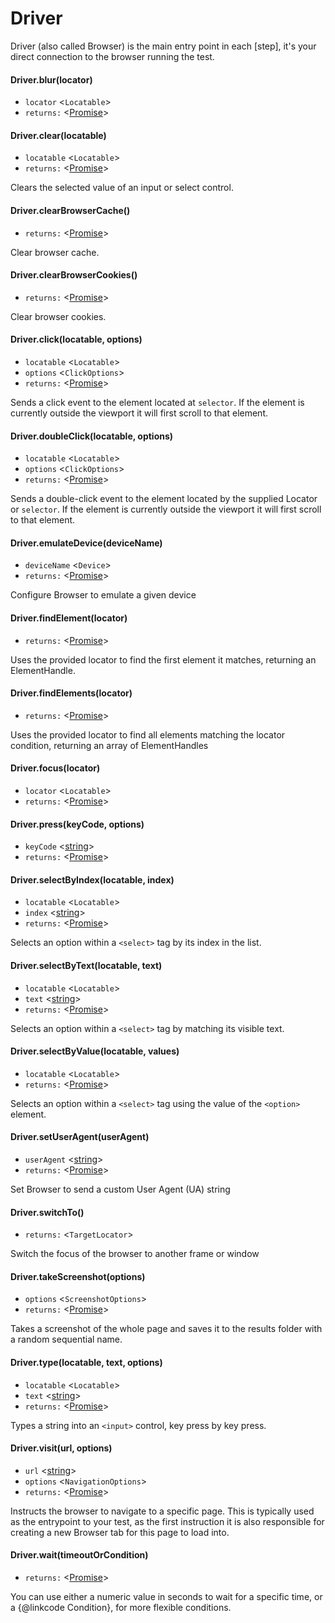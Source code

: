 # Driver
Driver (also called Browser) is the main entry point in each [step],
it's your direct connection to the browser running the test.
#### Driver.blur(locator)
* `locator` <`Locatable`> 
* `returns:` <[Promise]> 



#### Driver.clear(locatable)
* `locatable` <`Locatable`> 
* `returns:` <[Promise]> 

Clears the selected value of an input or select control.

#### Driver.clearBrowserCache()
* `returns:` <[Promise]> 

Clear browser cache.

#### Driver.clearBrowserCookies()
* `returns:` <[Promise]> 

Clear browser cookies.

#### Driver.click(locatable, options)
* `locatable` <`Locatable`> 
* `options` <`ClickOptions`> 
* `returns:` <[Promise]> 

Sends a click event to the element located at `selector`. If the element is
currently outside the viewport it will first scroll to that element.

#### Driver.doubleClick(locatable, options)
* `locatable` <`Locatable`> 
* `options` <`ClickOptions`> 
* `returns:` <[Promise]> 

Sends a double-click event to the element located by the supplied Locator or `selector`. If the element is
currently outside the viewport it will first scroll to that element.

#### Driver.emulateDevice(deviceName)
* `deviceName` <`Device`> 
* `returns:` <[Promise]> 

Configure Browser to emulate a given device

#### Driver.findElement(locator)
* `returns:` <[Promise]> 

Uses the provided locator to find the first element it matches, returning an ElementHandle.

#### Driver.findElements(locator)
* `returns:` <[Promise]> 

Uses the provided locator to find all elements matching the locator condition, returning an array of ElementHandles

#### Driver.focus(locator)
* `locator` <`Locatable`> 
* `returns:` <[Promise]> 



#### Driver.press(keyCode, options)
* `keyCode` <[string]> 
* `returns:` <[Promise]> 



#### Driver.selectByIndex(locatable, index)
* `locatable` <`Locatable`> 
* `index` <[string]> 
* `returns:` <[Promise]> 

Selects an option within a `<select>` tag by its index in the list.

#### Driver.selectByText(locatable, text)
* `locatable` <`Locatable`> 
* `text` <[string]> 
* `returns:` <[Promise]> 

Selects an option within a `<select>` tag by matching its visible text.

#### Driver.selectByValue(locatable, values)
* `locatable` <`Locatable`> 
* `returns:` <[Promise]> 

Selects an option within a `<select>` tag using the value of the `<option>` element.

#### Driver.setUserAgent(userAgent)
* `userAgent` <[string]> 
* `returns:` <[Promise]> 

Set Browser to send a custom User Agent (UA) string

#### Driver.switchTo()
* `returns:` <`TargetLocator`> 

Switch the focus of the browser to another frame or window

#### Driver.takeScreenshot(options)
* `options` <`ScreenshotOptions`> 
* `returns:` <[Promise]> 

Takes a screenshot of the whole page and saves it to the results folder with a random sequential name.

#### Driver.type(locatable, text, options)
* `locatable` <`Locatable`> 
* `text` <[string]> 
* `returns:` <[Promise]> 

Types a string into an `<input>` control, key press by key press.

#### Driver.visit(url, options)
* `url` <[string]> 
* `options` <`NavigationOptions`> 
* `returns:` <[Promise]> 

Instructs the browser to navigate to a specific page. This is typically used as the
entrypoint to your test, as the first instruction it is also responsible for creating
a new Browser tab for this page to load into.

#### Driver.wait(timeoutOrCondition)
* `returns:` <[Promise]> 

You can use either a numeric value in seconds to wait for a specific time,
or a {@linkcode Condition}, for more flexible conditions.



[string]: https://developer.mozilla.org/en-US/docs/Web/JavaScript/Data_structures#String_type
[Promise]: https://developer.mozilla.org/en-US/docs/Web/JavaScript/Reference/Global_Objects/Promise